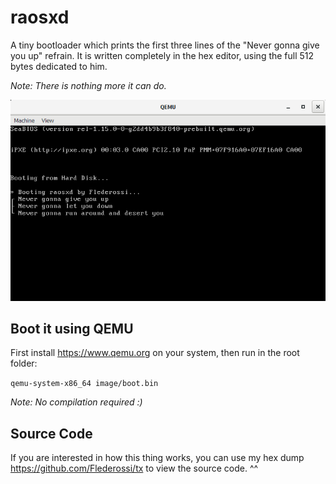 # raosxd
A tiny bootloader which prints the first three lines of the "Never gonna give you up" refrain.
It is written completely in the hex editor, using the full 512 bytes dedicated to him.

*Note: There is nothing more it can do.*

![Alt Text](https://github.com/Flederossi/raosxd/blob/main/assets/screenshot.png)

## Boot it using QEMU
First install https://www.qemu.org on your system, then run in the root folder:

`qemu-system-x86_64 image/boot.bin`

*Note: No compilation required :)*

## Source Code
If you are interested in how this thing works, you can use my hex dump https://github.com/Flederossi/tx to view the source code. ^^
